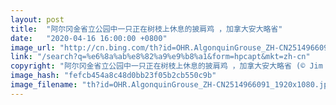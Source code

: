 ```yaml
---
layout: post
title:  "阿尔冈金省立公园中一只正在树枝上休息的披肩鸡 ，加拿大安大略省"
date:   "2020-04-16 16:00:00 +0800"
image_url: "http://cn.bing.com/th?id=OHR.AlgonquinGrouse_ZH-CN2514966091_1920x1080.jpg&rf=LaDigue_1920x1080.jpg&pid=hp"
link: "/search?q=%e6%8a%ab%e8%82%a9%e9%b8%a1&form=hpcapt&mkt=zh-cn"
copyright: "阿尔冈金省立公园中一只正在树枝上休息的披肩鸡 ，加拿大安大略省 (© Jim Cumming/Getty Images)"
image_hash: "fefcb454a8c48d0bb23f05b2cb550c9b"
image_filename: "th?id=OHR.AlgonquinGrouse_ZH-CN2514966091_1920x1080.jpg&rf=LaDigue_1920x1080.jpg&pid=hp"
---
```

